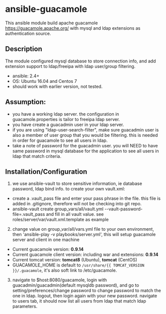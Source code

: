 # ansible-guacamole

This ansible module build apache guacamole https://guacamole.apache.org/ with mysql and ldap extensions as authentication source.

## Description

The module configured mysql database to store connection info, and add extension support to ldap/freeipa with ldap user/group filtering.   
  * ansible: 2.4+
  * OS: Ubuntu 16.04 and Centos 7
  * should work with earlier version, not tested.
## Assumption:
   * you have a working ldap server. the configuration in guacamole.properties is tailor to freeipa ldap server.
   * you have create a guacadmin user in your ldap server.
   * if you are using "ldap-user-search-filter", make sure guacadmin user is also a member of user group that you would be filtering. this is needed in order for guacamole to see all users in ldap.
   * take a note of password for the guacadmin user. you will NEED to have same password in mysql database for the application to see all users in ldap that match criteria.
   
   
## Installation/Configuration

1.  we use ansible-vault to store sensitive information, ie database password, ldap bind info. to create your own vault.xml: 
   * create a .vault_pass file and enter your pass phrase in the file. 
     this file is added in .gitignore, therefore will not be checking into git repo. 
   * ansible-vault create group_vars/all/vault.yml --vault-password-file=.vault_pass
   and fill in all vault value. see roles/server/var/vault.xml.template as example
   
2. change value on group_var/all/vars.yml file to your own environment, then 'ansible-play -v playbooks/server.yml',  this will setup guacamole server and client in one machine

  * Current guacamole version: **0.9.14**  
  * Current guacamole client version: including war  and extensions: **0.9.14**  
  * Current tomcat version: **tomcat8** (Ubuntu), **tomcat** (CentOS)  
  * GUACAMOLE_HOME is default to `/usr/share/{{ TOMCAT_VERSION }}/.guacamole`, it's also soft link to /etc/guacamole.  
  

3.  navigate to $host:8080/guacamole, login with guacadmin/guacadmin(default mysqldb password), and go to setting/preferences/change password to change password to match the one in ldap. logout, then login again with your new password. 
navigate to users tab, it should now list all users from ldap that match ldap parameters.











